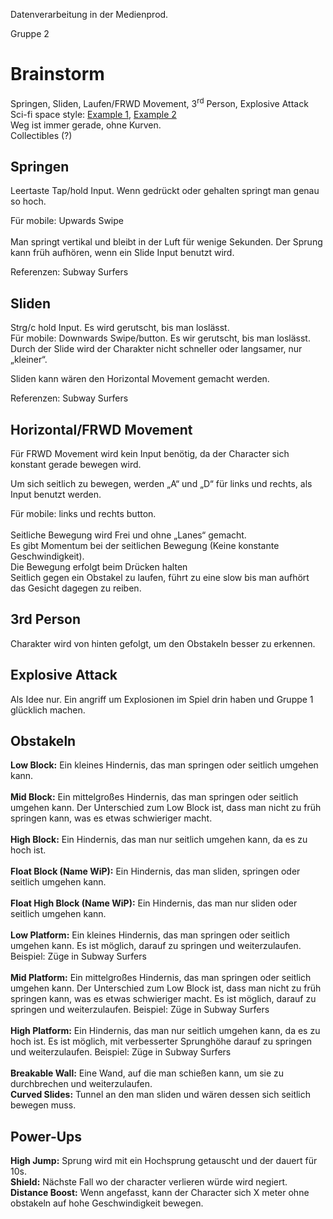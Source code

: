 Datenverarbeitung in der Medienprod.

Gruppe 2

# Brainstorm

Springen, Sliden, Laufen/FRWD Movement, 3<sup>rd</sup> Person, Explosive Attack
<br/>Sci-fi space style: [Example 1](https://quaternius.com/packs/ultimatespacekit.html), [Example 2](https://quaternius.com/packs/ultimatemodularscifi.html)
<br/> Weg ist immer gerade, ohne Kurven.
<br/> Collectibles (?)

## Springen

Leertaste Tap/hold Input. Wenn gedrückt oder gehalten springt man genau so hoch.

Für mobile: Upwards Swipe  
<br/>Man springt vertikal und bleibt in der Luft für wenige Sekunden. Der Sprung kann früh aufhören, wenn ein Slide Input benutzt wird.

Referenzen: Subway Surfers

## Sliden

Strg/c hold Input. Es wird gerutscht, bis man loslässt.  
Für mobile: Downwards Swipe/button. Es wir gerutscht, bis man loslässt.  
Durch der Slide wird der Charakter nicht schneller oder langsamer, nur „kleiner“.

Sliden kann wären den Horizontal Movement gemacht werden.

Referenzen: Subway Surfers

## Horizontal/FRWD Movement

Für FRWD Movement wird kein Input benötig, da der Character sich konstant gerade bewegen wird.

Um sich seitlich zu bewegen, werden „A“ und „D“ für links und rechts, als Input benutzt werden.

Für mobile: links und rechts button.  
<br/>Seitliche Bewegung wird Frei und ohne „Lanes“ gemacht.  
Es gibt Momentum bei der seitlichen Bewegung (Keine konstante Geschwindigkeit).  
Die Bewegung erfolgt beim Drücken halten  
Seitlich gegen ein Obstakel zu laufen, führt zu eine slow bis man aufhört das Gesicht dagegen zu reiben.

## 3rd Person

Charakter wird von hinten gefolgt, um den Obstakeln besser zu erkennen.

## Explosive Attack

Als Idee nur. Ein angriff um Explosionen im Spiel drin haben und Gruppe 1 glücklich machen.

## Obstakeln

**Low Block:** Ein kleines Hindernis, das man springen oder seitlich umgehen kann.  
<br/>**Mid Block:** Ein mittelgroßes Hindernis, das man springen oder seitlich umgehen kann. Der Unterschied zum Low Block ist, dass man nicht zu früh springen kann, was es etwas schwieriger macht.  
<br/>**High Block:** Ein Hindernis, das man nur seitlich umgehen kann, da es zu hoch ist.  
<br/>**Float Block (Name WiP):** Ein Hindernis, das man sliden, springen oder seitlich umgehen kann.  
<br/>**Float High Block (Name WiP):** Ein Hindernis, das man nur sliden oder seitlich umgehen kann.  
<br/>**Low Platform:** Ein kleines Hindernis, das man springen oder seitlich umgehen kann. Es ist möglich, darauf zu springen und weiterzulaufen. Beispiel: Züge in Subway Surfers  
<br/>**Mid Platform:** Ein mittelgroßes Hindernis, das man springen oder seitlich umgehen kann. Der Unterschied zum Low Block ist, dass man nicht zu früh springen kann, was es etwas schwieriger macht. Es ist möglich, darauf zu springen und weiterzulaufen. Beispiel: Züge in Subway Surfers  
<br/>**High Platform:** Ein Hindernis, das man nur seitlich umgehen kann, da es zu hoch ist. Es ist möglich, mit verbesserter Sprunghöhe darauf zu springen und weiterzulaufen. Beispiel: Züge in Subway Surfers  
<br/> **Breakable Wall:** Eine Wand, auf die man schießen kann, um sie zu durchbrechen und weiterzulaufen.
<br/>**Curved Slides:** Tunnel an den man sliden und wären dessen sich seitlich bewegen muss.

## Power-Ups
**High Jump:** Sprung wird mit ein Hochsprung getauscht und der dauert für 10s.
<br/>**Shield:** Nächste Fall wo der character verlieren würde wird negiert.
<br/>**Distance Boost:** Wenn angefasst, kann der Character sich X meter ohne obstakeln auf hohe Geschwindigkeit bewegen.


